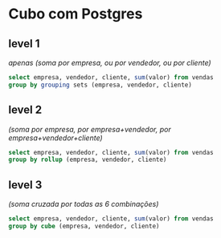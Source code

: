 # Cubo com Postgres

## level 1 

_apenas (soma por empresa, ou por vendedor, ou por cliente)_

```sql
select empresa, vendedor, cliente, sum(valor) from vendas
group by grouping sets (empresa, vendedor, cliente)
```
## level 2

_(soma por empresa, por empresa+vendedor, por empresa+vendedor+cliente)_
```sql
select empresa, vendedor, cliente, sum(valor) from vendas
group by rollup (empresa, vendedor, cliente)
```
## level 3 

_(soma cruzada por todas as 6 combinações)_

```sql
select empresa, vendedor, cliente, sum(valor) from vendas
group by cube (empresa, vendedor, cliente)
```
